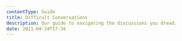 ```yaml
---
contentType: Guide
title: Difficult Conversations
description: Our guide to navigating the discussions you dread.
date: 2021-04-24T17:34
---
```

